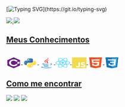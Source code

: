  [![Typing SVG](https://readme-typing-svg.herokuapp.com?color=%2336BCF7&center=true&vCenter=true&width=600&lines=Olá!+👋+Me+chamo+Brenda+Assunção.;+Sejam+bem+vindos+ao+meu+perfil!;+Sou+formada+em+Ciência+da+Computação.;+Atualmente+atuo+como+desenvolvedora+Back-End.)](https://git.io/typing-svg)
 <div>
  <a href="https://github.com/brenda-programmer">
  <img height="180em" src="https://github-readme-stats.vercel.app/api?username=brenda-programmer&show_icons=true&theme=dracula&include_all_commits=true&count_private=true"/>
  <img height="180em" src="https://github-readme-stats.vercel.app/api/top-langs/?username=brenda-programmer&layout=compact&langs_count=7&theme=dracula"/>
</div>
 
 ## Meus Conhecimentos
 
 <div style="display: inline_block"><br>
   <img align="center" alt="brenda-programmer-Csharp" height="30" width="40" src="https://raw.githubusercontent.com/devicons/devicon/master/icons/csharp/csharp-plain.svg">
  <img align="center" alt="brenda-programmer-Python" height="30" width="40" src="https://raw.githubusercontent.com/devicons/devicon/master/icons/python/python-original.svg">
  <img align="center" alt="brenda-programmer-Java" height="30" width="40" src="https://raw.githubusercontent.com/devicons/devicon/master/icons/java/java-original.svg">
   <img align="center" alt="brenda-programmer-React" height="30" width="40" src="https://raw.githubusercontent.com/devicons/devicon/master/icons/react/react-original.svg">
  <img align="center" alt="brenda-programmer-Js" height="30" width="40" src="https://raw.githubusercontent.com/devicons/devicon/master/icons/javascript/javascript-plain.svg">
  <img align="center" alt="brenda-programmer-HTML" height="30" width="40" src="https://raw.githubusercontent.com/devicons/devicon/master/icons/html5/html5-original.svg">
  <img align="center" alt="brenda-programmer-CSS" height="30" width="40" src="https://raw.githubusercontent.com/devicons/devicon/master/icons/css3/css3-original.svg">
</div>
 
 ## Como me encontrar
<div> 
  <a href="https://instagram.com/brenda.programmer" target="_blank"><img src="https://img.shields.io/badge/-Instagram-%23E4405F?style=for-the-badge&logo=instagram&logoColor=white" target="_blank"></a>
  <a href = "mailto:brenda.programmer@gmail.com.br"><img src="https://img.shields.io/badge/-Gmail-%23333?style=for-the-badge&logo=gmail&logoColor=white" target="_blank"></a>
  <a href="https://www.linkedin.com/in/brenda-assun%C3%A7%C3%A3o-b77ba3195/" target="_blank"><img src="https://img.shields.io/badge/-LinkedIn-%230077B5?style=for-the-badge&logo=linkedin&logoColor=white" target="_blank"></a> 
 
</div>
  
